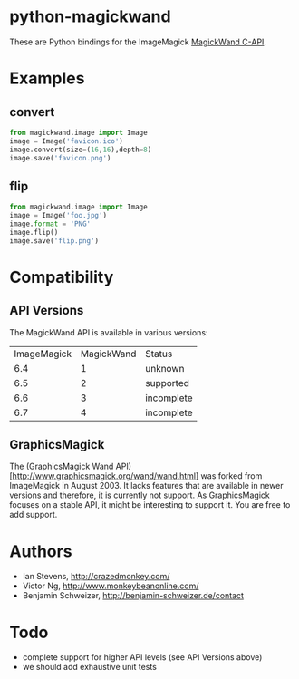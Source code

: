 python-magickwand
=================
These are Python bindings for the ImageMagick [MagickWand C-API](http://www.imagemagick.org/api/magick-wand.php).

Examples
========
convert
-------
``` python
from magickwand.image import Image
image = Image('favicon.ico')
image.convert(size=(16,16),depth=8)
image.save('favicon.png')
```

flip
----
``` python
from magickwand.image import Image
image = Image('foo.jpg')
image.format = 'PNG'
image.flip()
image.save('flip.png')
```

Compatibility
=============
API Versions
------------
The MagickWand API is available in various versions:

<table>
<tr><td>ImageMagick</td><td>MagickWand</td><td>Status</td></tr>
<tr><td>6.4</td><td>1</td><td>unknown</td></tr>
<tr><td>6.5</td><td>2</td><td>supported</td></tr>
<tr><td>6.6</td><td>3</td><td>incomplete</td></tr>
<tr><td>6.7</td><td>4</td><td>incomplete</td></tr>
</table>

GraphicsMagick
--------------
The (GraphicsMagick Wand API)[http://www.graphicsmagick.org/wand/wand.html] was
forked from ImageMagick in August 2003. It lacks features that are available in
newer versions and therefore, it is currently not support.
As GraphicsMagick focuses on a stable API, it might be interesting to support
it. You are free to add support.

Authors
=======
- Ian Stevens, http://crazedmonkey.com/
- Victor Ng, http://www.monkeybeanonline.com/
- Benjamin Schweizer, http://benjamin-schweizer.de/contact

Todo
====
- complete support for higher API levels (see API Versions above)
- we should add exhaustive unit tests
